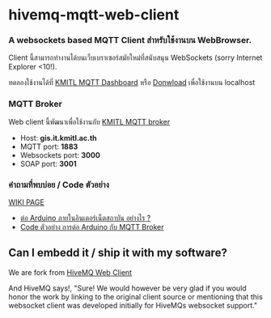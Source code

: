 hivemq-mqtt-web-client
======================

### A websockets based MQTT Client สำหรับใช้งานบน WebBrowser.

Client นี้สามารถทำงานได้บนเว็บเบราเซอร์สมัยใหม่ที่สนับสนุน WebSockets (sorry Internet Explorer <10!).

ทดลองใช้งานได้ที่ [KMITL MQTT Dashboard](http://www.gis.it.kmitl.ac.th "KMITL MQTT Dashboard")
หรือ [Donwload](https://github.com/saranonuan/kmitl-mqtt-web-client/archive/master.zip) เพื่อใช้งานบน localhost

### MQTT Broker

Web client นี้พัฒนาเพื่อใช้งานกับ [KMITL MQTT broker](http:://gis.it.kmitl.ac.th/ "KMITL MQTT broker")
* Host: **gis.it.kmitl.ac.th**
* MQTT port: **1883**
* Websockets port: **3000**
* SOAP port: **3001**

### คำถามที่พบบ่อย / Code ตัวอย่าง
[WIKI PAGE](https://github.com/saranonuan/kmitl-mqtt-web-client/wiki)
* [ต่อ Arduino ภายในอินเตอร์เน็ตสถาบัน อย่างไร ?](https://github.com/saranonuan/kmitl-mqtt-web-client/wiki/How-to-connect-arduino-with-kmitl-network)
* [Code ตัวอย่าง การต่อ Arduino กับ MQTT Broker](https://github.com/saranonuan/kmitl-mqtt-web-client/wiki/How-to-connect-mqtt)

## Can I embedd it / ship it with my software?

We are fork from [HiveMQ Web Client](https://github.com/hivemq/hivemq-mqtt-web-client "HiveMQ Web Client")

And HiveMQ says!, "Sure! We would however be very glad if you would honor the work by linking to the original client source or mentioning that this websocket client was developed initially for HiveMQs websocket support."
